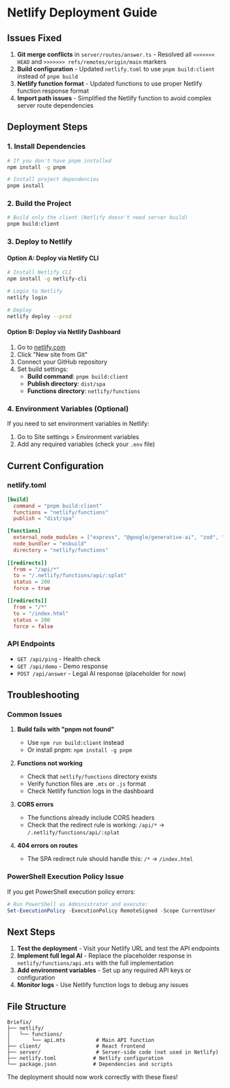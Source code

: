 # Netlify Deployment Guide

## Issues Fixed

1. **Git merge conflicts** in `server/routes/answer.ts` - Resolved all `<<<<<<< HEAD` and `>>>>>>> refs/remotes/origin/main` markers
2. **Build configuration** - Updated `netlify.toml` to use `pnpm build:client` instead of `pnpm build`
3. **Netlify function format** - Updated functions to use proper Netlify function response format
4. **Import path issues** - Simplified the Netlify function to avoid complex server route dependencies

## Deployment Steps

### 1. Install Dependencies
```bash
# If you don't have pnpm installed
npm install -g pnpm

# Install project dependencies
pnpm install
```

### 2. Build the Project
```bash
# Build only the client (Netlify doesn't need server build)
pnpm build:client
```

### 3. Deploy to Netlify

#### Option A: Deploy via Netlify CLI
```bash
# Install Netlify CLI
npm install -g netlify-cli

# Login to Netlify
netlify login

# Deploy
netlify deploy --prod
```

#### Option B: Deploy via Netlify Dashboard
1. Go to [netlify.com](https://netlify.com)
2. Click "New site from Git"
3. Connect your GitHub repository
4. Set build settings:
   - **Build command**: `pnpm build:client`
   - **Publish directory**: `dist/spa`
   - **Functions directory**: `netlify/functions`

### 4. Environment Variables (Optional)
If you need to set environment variables in Netlify:
1. Go to Site settings > Environment variables
2. Add any required variables (check your `.env` file)

## Current Configuration

### netlify.toml
```toml
[build]
  command = "pnpm build:client"
  functions = "netlify/functions"
  publish = "dist/spa"

[functions]
  external_node_modules = ["express", "@google/generative-ai", "zod", "zenscroll"]
  node_bundler = "esbuild"
  directory = "netlify/functions"
  
[[redirects]]
  from = "/api/*"
  to = "/.netlify/functions/api/:splat"
  status = 200
  force = true

[[redirects]]
  from = "/*"
  to = "/index.html"
  status = 200
  force = false
```

### API Endpoints
- `GET /api/ping` - Health check
- `GET /api/demo` - Demo response
- `POST /api/answer` - Legal AI response (placeholder for now)

## Troubleshooting

### Common Issues

1. **Build fails with "pnpm not found"**
   - Use `npm run build:client` instead
   - Or install pnpm: `npm install -g pnpm`

2. **Functions not working**
   - Check that `netlify/functions` directory exists
   - Verify function files are `.mts` or `.js` format
   - Check Netlify function logs in the dashboard

3. **CORS errors**
   - The functions already include CORS headers
   - Check that the redirect rule is working: `/api/*` → `/.netlify/functions/api/:splat`

4. **404 errors on routes**
   - The SPA redirect rule should handle this: `/*` → `/index.html`

### PowerShell Execution Policy Issue
If you get PowerShell execution policy errors:
```powershell
# Run PowerShell as Administrator and execute:
Set-ExecutionPolicy -ExecutionPolicy RemoteSigned -Scope CurrentUser
```

## Next Steps

1. **Test the deployment** - Visit your Netlify URL and test the API endpoints
2. **Implement full legal AI** - Replace the placeholder response in `netlify/functions/api.mts` with the full implementation
3. **Add environment variables** - Set up any required API keys or configuration
4. **Monitor logs** - Use Netlify function logs to debug any issues

## File Structure
```
Briefix/
├── netlify/
│   └── functions/
│       └── api.mts          # Main API function
├── client/                  # React frontend
├── server/                  # Server-side code (not used in Netlify)
├── netlify.toml            # Netlify configuration
└── package.json            # Dependencies and scripts
```

The deployment should now work correctly with these fixes!

